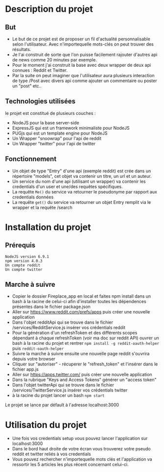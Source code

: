 # Description du projet
## But
- Le but de ce projet est de proposer un fil d'actualité personnalisable selon l'utilisateur.
Avec n'importequelle mots-clés on peut trouver des résultats.
- Je l'ai construit de sorte que l'on puisse facilement rajouter d'autres api de news comme 20 minutes par exemple.
- Pour le moment j'ai construit la base avec deux wrapper de deux api connues : Reddit et Twitter.
- Par la suite on peut imaginer que l'utilisateur aura plusieurs interaction de type /Post avec divers api comme ajouter un commentaire ou poster un "post" etc..


## Technologies utilisées
le projet est constitué de plusieurs couches :
- NodeJS pour la base server-side 
- ExpressJS qui est un framework minimaliste pour NodeJS
- PUGjs qui est un template engine pour NodeJS
- Un Wrapper "snoowrap" pour l'api de reddit
- Un Wrapper "twitter" pour l'api de twitter

## Fonctionnement
- Un objet de type "Entry" d'une api (exemple reddit) est crée dans un répertoire "models", cet objet va contenir un titre, un url et un auteur.
- Un service du nom d'une api (utilisant un wrapper) va contenir les credentials d'un user et une/des requêtes spécifiques.
- La requête ```Me()``` du service va retourner le pseudonyme par rapport aux credentials données 
- La requête ```get()``` du service va retourner un objet Entry remplit via le wrapper et la requête /search


# Installation du projet
## Prérequis
    NodeJS version 6.9.1
    npm version 4.0.3
    Un compte reddit
    Un compte twitter

## Marche à suivre
-  Copier le dossier Fireplace_app en local et faites npm install dans un bash à la racine de celui-ci afin d'installer toutes les dépendences présentes dans le fichier package.json
-  Aller sur https://www.reddit.com/prefs/apps puis créer une nouvelle application
- Dans l'objet redditApi qui se trouve dans le fichier /services/RedditService.js insérer vos crédentials reddit
- Pour la génération d'un refreshToken et des différents scopes dépendant à chaque refreshToken (voir ma doc sur reddit API) ouvrer un bash à la racine du projet et rentrer 
    ```npm install -g reddit-oauth-helper``` puis ```reddit-oauth-helper```
- Suivre la marche à suivre ensuite une nouvelle page reddit s'ouvrira depuis votre browser  
- Cliquer sur "autoriser" - récuperer le "refresh_token" et l'insérer dans le fichier app.js
- Aller sur https://apps.twitter.com/ puis créer une nouvelle application
- Dans la rubrique "Keys and Access Tokens" générer un "access token" 
- Dans l'objet twitterApi qui se trouve dans le fichier /services/TwitterService.js insérer vos crédentials twitter
- à la racine du projet lancer un bash ```npm start```

Le projet se lance par défault à l'adresse localhost:3000


# Utilisation du projet

- Une fois vos credentials setup vous pouvez lancer l'application sur localhost:3000
- Dans le bord haut droite de votre écran vous trouverez votre pseudo reddit et twitter reliés à vos credentials
- Vous pouvez rechercher n'importequelle mots clés et l'application va ressortir les 5 articles les plus récent concernant celui-ci.

